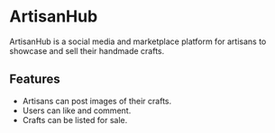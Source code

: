 # ArtisanHub

ArtisanHub is a social media and marketplace platform for artisans to showcase and sell their handmade crafts.

## Features
- Artisans can post images of their crafts.
- Users can like and comment.
- Crafts can be listed for sale.
